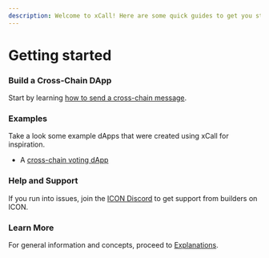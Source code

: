 ```yaml
---
description: Welcome to xCall! Here are some quick guides to get you started.
---
```


# Getting started

### Build a Cross-Chain DApp &#x20;

Start by learning [how to send a cross-chain message](../build-with-xcall/quickstart/sending-a-message-with-xcall.md).

### Examples

Take a look some example dApps that were created using xCall for inspiration.&#x20;

* A [cross-chain voting dApp](https://github.com/icon-community/crosschain-voting-dapp)

### Help and Support

If you run into issues, join the [ICON Discord](https://discord.gg/8ZG7hCsWND) to get support from builders on ICON.

### Learn More

For general information and concepts, proceed to [Explanations](../build-with-xcall/resources/).

